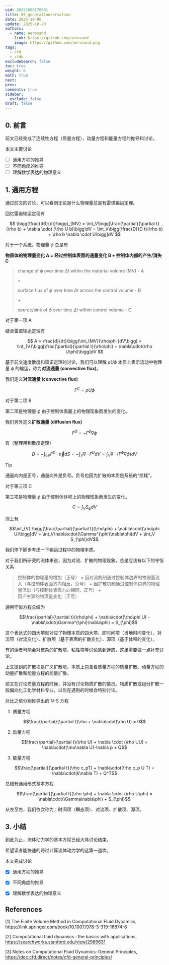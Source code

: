 ```yaml
---
uid: 20251006170601
title: 05_generalConservation
date: 2025-10-06
update: 2025-10-20
authors:
  - name: Aerosand
    link: https://github.com/aerosand
    image: https://github.com/aerosand.png
tags:
  - cfd
  - cfdb
excludeSearch: false
toc: true
weight: 6
math: true
next:
prev:
comments: true
sidebar:
  exclude: false
draft: false
---
```

## 0. 前言

前文已经完成了连续性方程（质量方程），动量方程和能量方程的推导和讨论。

本文主要讨论

- [ ] 通用方程的推导
- [ ] 不同角度的推导
- [ ] 理解数学表达的物理意义

## 1. 通用方程

通过前文的讨论，可以看到无论是什么物理量总是有雷诺输运定理。

回忆雷诺输运定理有

$$
\bigg(\frac{dB}{dt}\bigg)_{MV} = \int_V\bigg[\frac{\partial}{\partial t}(\rho b) + \nabla \cdot (\rho U b)\bigg]dV = \int_V\bigg[\frac{D}{D t}(\rho b) + \rho b \nabla \cdot U\bigg]dV
$$

对于一个系统，物理量 $\phi$ 总是有

**物质体的物理量变化 A = 经过控制体表面的通量变化 B + 控制体内部的产生/消失 C**


> change of $\phi$ over time $\Delta t$ within the material volume (MV) - A
> 
> $=$
> 
> surface flux of $\phi$ over time $\Delta t$ across the control volume - B
> 
> $+$
> 
> source/sink of $\phi$ over time $\Delta t$ within control volume - C


对于第一项 A 

结合雷诺输运定理有

$$
A = \frac{d}{dt}\bigg(\int_{MV}(\rho\phi )dV\bigg) = \int_{V}\bigg[\frac{\partial}{\partial t}(\rho\phi) + \nabla\cdot(\rho U\phi)\bigg]dV
$$

基于前文速度散度和雷诺定理的讨论，我们可以理解 $\rho U \phi$ 本质上表示流动中物理量 $\phi$ 的输运，称为**对流通量 (convective flux)**。

我们定义**对流通量 (convective flux)**

$$F^{C} = \rho U \phi$$

对于第二项 B

第二项是物理量 $\phi$ 由于控制体表面上的物理现象而发生的变化。

我们另外定义**扩散通量 (diffusion flux)**

$$F^{D} = -\Gamma^{\phi}\nabla \phi$$

有（整理用到散度定理）

$$B = -\int_{\partial V} F^{D}\cdot \vec ndS = -\int_{V} \nabla\cdot F^{D}dV = \int_V\nabla\cdot(\Gamma^{\phi}\nabla\phi)dV$$

> [!tip]
> 通量向内是正号，通量向外是负号。负号也因为扩散的本质是系统的“损耗”。

对于第三项 C

第三项是物理量 $\phi$ 由于控制体体积上的物理现象而发生的变化。

$$C = \int_V S_{\phi}dV$$

综上有

$$\int_{V} \bigg[\frac{\partial}{\partial t}(\rho\phi) + \nabla\cdot(\rho\phi U)\bigg]dV = \int_V\nabla\cdot(\Gamma^{\phi}\nabla\phi)dV  + \int_V S_{\phi}dV$$

我们停下脚步考虑一下输运过程中的物理本质。

对于我们所研究的流体来说，因为对流、扩散的物理现象，总是应该有以下的守恒关系

> 控制体的物理量的增加（正号）
> $=$
> 因对流机制通过控制体边界的物理量流入（与控制体表面方向相反，负号）
> $+$
> 因扩散机制通过控制体边界的物理量流出（与控制体表面方向相同，正号）
> $+$
> 因产生源的物理量变化（正号）

通用守恒方程总结为

$$\frac{\partial}{\partial t}(\rho\phi) + \nabla\cdot(\rho\phi U) - \nabla\cdot(\Gamma^{\phi}\nabla\phi) = S_{\phi}$$

这个表达式的四大项就对应了物理本质的四大项，即时间项（当地时间变化）、对流项（对流变化）、扩散项（基于表面的扩散变化）、源项（基于体积的变化）。

有的读者可能会对繁杂的扩散项、粘性项等讨论感到迷惑，这里需要做一点补充讨论。

上文提到的扩散项是广义扩散项，本质上包含着质量方程的质量扩散、动量方程的动量扩散和能量方程的能量扩散。

前文在讨论质量方程的时候，并没有讨论物质扩散的情况。物质扩散或组分扩散一般偏向化工化学材料专业，以后在遇到的时候会特别讨论。

对比之前分别推导出的 N-S 方程

1. 质量方程

$$\frac{\partial}{\partial t}\rho + \nabla\cdot(\rho U) = 0$$

2. 动量方程

$$\frac{\partial}{\partial t}(\rho U) + \nabla \cdot (\rho UU) = \nabla\cdot(\mu\nabla U)-\nabla p + Q$$

3. 能量方程

$$\frac{\partial}{\partial t}(\rho c_pT) + \nabla\cdot(\rho c_p U T) = \nabla\cdot(k\nabla T) + Q^T$$

总结有通用形式基本方程

$$\frac{\partial}{\partial t}(\rho \phi) + \nabla \cdot (\rho U\phi) = \nabla\cdot(\Gamma\nabla\phi) + S_{\phi}$$

从左至右，我们依次称为：时间项（瞬态项）、对流项、扩散项、源项。

## 3. 小结

到此为止，流体动力学的基本方程已经大体讨论结束。

希望读者能快速的跨过计算流体动力学的这第一道坎。

本文完成讨论

- [x] 通用方程的推导
- [x] 不同角度的推导
- [x] 理解数学表达的物理意义


## References

[1] The Finite Volume Method in Computational Fluid Dynamics, https://link.springer.com/book/10.1007/978-3-319-16874-6

[2] Computational fluid dynamics : the basics with applications, https://searchworks.stanford.edu/view/2989631

[3] Notes on Computational Fluid Dynamics: General Principles, https://doc.cfd.direct/notes/cfd-general-principles/

